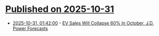 # [Published on 2025-10-31](index.md)

* [2025-10-31, 01:42:00](https://soylentnews.org/article.pl?sid=25/10/30/0024205&from=rss) - [EV Sales Will Collapse 60% In October, J.D. Power Forecasts](https://soylentnews.org/article.pl?sid=25/10/30/0024205&from=rss)
